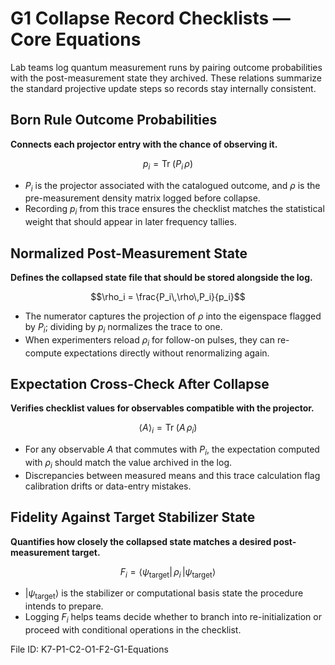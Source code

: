 # G1 Collapse Record Checklists — Core Equations

Lab teams log quantum measurement runs by pairing outcome probabilities with the post-measurement state they archived. These relations summarize the standard projective update steps so records stay internally consistent.

## Born Rule Outcome Probabilities
**Connects each projector entry with the chance of observing it.**

$$p_i = \operatorname{Tr}\!\left(P_i\,\rho\right)$$

- $P_i$ is the projector associated with the catalogued outcome, and $\rho$ is the pre-measurement density matrix logged before collapse.
- Recording $p_i$ from this trace ensures the checklist matches the statistical weight that should appear in later frequency tallies.

## Normalized Post-Measurement State
**Defines the collapsed state file that should be stored alongside the log.**

$$\rho_i = \frac{P_i\,\rho\,P_i}{p_i}$$

- The numerator captures the projection of $\rho$ into the eigenspace flagged by $P_i$; dividing by $p_i$ normalizes the trace to one.
- When experimenters reload $\rho_i$ for follow-on pulses, they can re-compute expectations directly without renormalizing again.

## Expectation Cross-Check After Collapse
**Verifies checklist values for observables compatible with the projector.**

$$\langle A \rangle_i = \operatorname{Tr}\!\left(A\,\rho_i\right)$$

- For any observable $A$ that commutes with $P_i$, the expectation computed with $\rho_i$ should match the value archived in the log.
- Discrepancies between measured means and this trace calculation flag calibration drifts or data-entry mistakes.

## Fidelity Against Target Stabilizer State
**Quantifies how closely the collapsed state matches a desired post-measurement target.**

$$F_i = \langle \psi_{\text{target}} |\,\rho_i\,| \psi_{\text{target}} \rangle$$

- $|\psi_{\text{target}}\rangle$ is the stabilizer or computational basis state the procedure intends to prepare.
- Logging $F_i$ helps teams decide whether to branch into re-initialization or proceed with conditional operations in the checklist.

File ID: K7-P1-C2-O1-F2-G1-Equations
